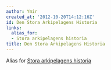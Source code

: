 ```yaml
---
author: Ymir
created_at: '2012-10-20T14:12:16Z'
id: Den Stora Arkipelagens Historia
links:
  alias_for:
  - Stora arkipelagens historia
title: Den Stora Arkipelagens Historia
---
```


Alias for [Stora arkipelagens historia]

  [Stora arkipelagens historia]: Stora_arkipelagens_historia